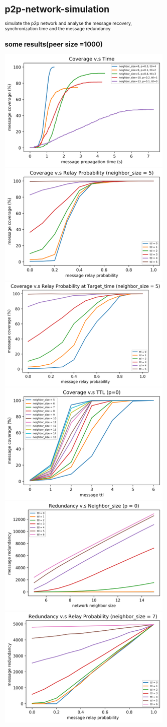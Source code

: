 # p2p-network-simulation
simulate the p2p network and analyse the message recovery, synchronization time and the message redundancy

## some results(peer size =1000)
![](images/coverage_time.png)
![](images/coverage_p.png)
![](images/coverage_p_targettime.png)
![](images/coverage_ttl.png)
![](images/redundancy_neighborsize.png)
![](images/redundancy_p.png)

